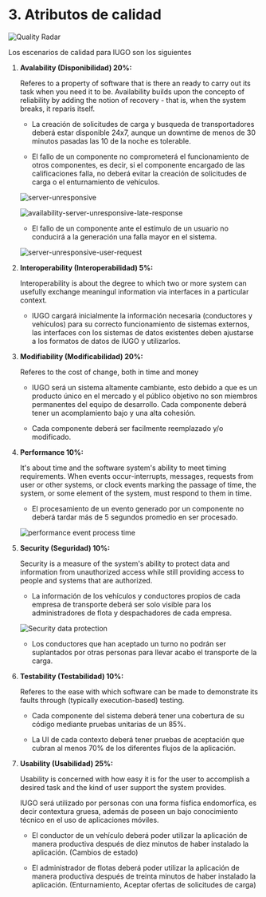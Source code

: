 # 3. Atributos de calidad

 ![Quality Radar][quality-radar]
 
Los escenarios de calidad para IUGO son los siguientes

1. **Avalability (Disponibilidad) 20%:**

     Referes to a property of software that is there an ready to carry out its task when you need it to be. Availability builds upon the concepto of reliability by adding the notion of recovery - that is, when the system breaks, it reparis itself.

     * La creación de solicitudes de carga y busqueda de transportadores deberá estar disponible 24x7, aunque un downtime de menos de 30 minutos pasadas las 10 de la noche es tolerable.

     * El fallo de un componente no comprometerá el funcionamiento de otros componentes, es decir, si el componente encargado de las calificaciones falla, no deberá evitar la creación de solicitudes de carga o el enturnamiento de vehículos.

     ![server-unresponsive][availability-server-unresponsive]

     ![availability-server-unresponsive-late-response][availability-server-unresponsive-late-response]
     
     * El fallo de un componente ante el estímulo de un usuario no conducirá a la generación una falla mayor en el sistema.

     ![server-unresponsive-user-request][availability-server-unresponsive-user-request]

2. **Interoperability (Interoperabilidad) 5%:**

    Interoperability is about the degree to which two or more system can usefully exchange meaningul information via interfaces in a particular context.

    * IUGO cargará inicialmente la información necesaria (conductores y vehículos) para su correcto funcionamiento de sistemas externos, las interfaces con los sistemas de datos existentes deben ajustarse a los formatos de datos de IUGO y utilizarlos.

3. **Modifiability (Modificabilidad) 20%:**

     Referes to the cost of change, both in time and money

     * IUGO será un sistema altamente cambiante, esto debido a que es un producto único en el mercado y el público objetivo no son miembros permanentes del equipo de desarrollo. Cada componente deberá tener un acomplamiento bajo y una alta cohesión.

     * Cada componente deberá ser facilmente reemplazado y/o modificado.

4. **Performance 10%:**

    It's about time and the software system's ability to meet timing requirements. When events occur-interrupts, messages, requests from user or other systems, or clock events marking the passage of time, the system, or some element of the system, must respond to them in time.

    * El procesamiento de un evento generado por un componente no deberá tardar más de 5 segundos promedio en ser procesado.

    ![performance event process time][performance-event-process-time]

5. **Security (Seguridad) 10%:**

    Security is a measure of the system's ability to protect data and information from unauthorized access while still providing access to people and systems that are authorized.

    * La información de los vehículos y conductores propios de cada empresa de transporte deberá ser solo visible para los administradores de flota y despachadores de cada empresa.
    
    ![Security data protection][security-dataprotection]

    * Los conductores que han aceptado un turno no podrán ser suplantados por otras personas para llevar acabo el transporte de la carga.

6. **Testability (Testabilidad) 10%:**

    Referes to the ease with which software can be made to demonstrate its faults through (typically execution-based) testing.

    * Cada componente del sistema deberá tener una cobertura de su código mediante pruebas unitarias de un 85%.

    * La UI de cada contexto deberá tener pruebas de aceptación que cubran al menos 70% de los diferentes flujos de la aplicación.

7. **Usability (Usabilidad) 25%:**

    Usability is concerned with how easy it is for the user to accomplish a desired task and the kind of user support the system provides.

    IUGO será utilizado por personas con una forma físfica endomorfíca, es decir contextura gruesa, además de poseen un bajo conocimiento técnico en el uso de aplicaciones móviles.

    * El conductor de un vehículo deberá poder utilizar la aplicación de manera productiva después de diez minutos de haber instalado la aplicación. (Cambios de estado)

    * El administrador de flotas deberá poder utilizar la aplicación de manera productiva después de treinta minutos de haber instalado la aplicación. (Enturnamiento, Aceptar ofertas de solicitudes de carga)

    
     <!-- Misc -->
    [quality-radar]: ./assets/IUGO-quality-radar.png "IUGO quality radar"
    

     <!-- Availability -->
     [availability-server-unresponsive]: ./assets/availability-server-unresponsive.png "availability server unresponsive"
    
     [availability-server-unresponsive-late-response]: ./assets/availability-server-unresponsive-late-response.png "availability server unresponsive late response"

     [availability-server-unresponsive-user-request]: ./assets/availability-server-unresponsive-user-request.png "availability server unresponsive"


    <!-- Performance -->
     [performance-event-process-time]: ./assets/performance-event-process-time.png "performance event process time"

    <!-- Security -->
    [security-dataprotection]: ./assets/security-dataprotection.png "Security data protection"
    
    